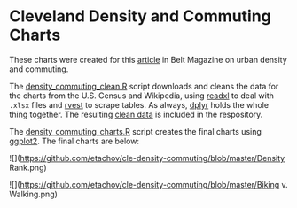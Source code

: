 # Cleveland Density and Commuting Charts

These charts were created for this <a href="http://beltmag.com/why-cant-cleveland-be-more-like-a-bicycle/" target="_blank">article</a> in Belt Magazine on urban density and commuting.

The <a href="https://github.com/etachov/cle-density-commuting/blob/master/density_commuting_clean.R" target="_blank">density_commuting_clean.R</a> script downloads and cleans the data for the charts from the U.S. Census and Wikipedia, using <a href="https://github.com/hadley/readxl" target="_blank">readxl</a> to deal with `.xlsx` files and <a href="https://github.com/hadley/rvest" target="_blank">rvest</a> to scrape tables. As always, <a href="http://blog.rstudio.org/2014/01/17/introducing-dplyr/" target="_blank">dplyr</a> holds the whole thing together. The resulting <a href="https://raw.githubusercontent.com/etachov/cle-density-commuting/master/cle_density_commuting.csv" target="_blank">clean data</a> is included in the respository.  

The <a href="https://github.com/etachov/cle-density-commuting/blob/master/density_commuting_charts.R" target="_blank">density_commuting_charts.R</a> script creates the final charts using <a href="http://ggplot2.org/" target="_blank">ggplot2</a>. The final charts are below:

![](https://github.com/etachov/cle-density-commuting/blob/master/Density Rank.png)

![](https://github.com/etachov/cle-density-commuting/blob/master/Biking v. Walking.png)